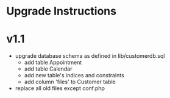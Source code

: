 # Upgrade Instructions

# v1.1
- upgrade database schema as defined in lib/customerdb.sql
  - add table Appointment
  - add table Calendar
  - add new table's indices and constraints
  - add column 'files' to Customer table
- replace all old files except conf.php
